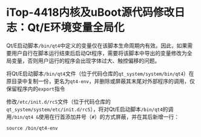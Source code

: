 # iTop-4418内核及uBoot源代码修改日志：Qt/E环境变量全局化

Qt/E启动脚本`/bin/qt4`中定义的变量仅在该脚本生命周期内有效。因此，如果需要用户自行在脚本运行结束后启动Qt程序，需要将该脚本中导出的变量修改为全局变量，否则用户运行的程序会出现字体过大、触控偏移的问题。

将Qt/E启动脚本`/bin/qt4`文件（位于代码仓库的`qt_system/system/bin/qt4`）在原目录中复制一份，更名为`qt4-env`，并删除或屏蔽其末尾对外部程序的调用，仅保留程序内的`export`指令

修改`/etc/init.d/rcS`文件（位于代码仓库的`qt_system/system/etc/init.d/rcS`），将对Qt/E启动脚本`/bin/qt4`的调用`/bin/qt4 &`使用在行首添加井号（`#`）的方式屏蔽，并在其后新增一行：

```
source /bin/qt4-env
```